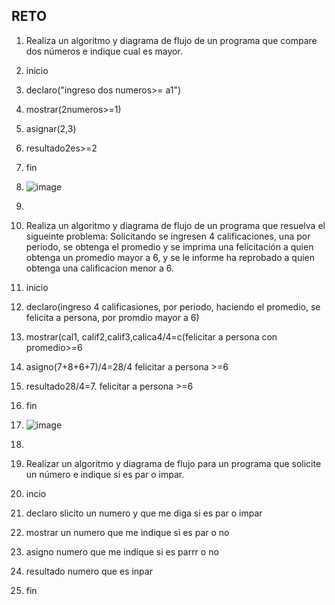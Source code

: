 ## RETO
1. Realiza un algoritmo y diagrama de flujo de un programa que compare dos números e indique cual es mayor.
2. inicio
3. declaro("ingreso dos numeros>= a1")
4. mostrar(2numeros>=1)
5. asignar(2,3)
6. resultado2es>=2
7. fin
8. ![image](https://user-images.githubusercontent.com/101481278/160728044-aff185f5-1f4b-48e7-b1fb-3c066f0384af.png)


8. 
9. Realiza un algoritmo y diagrama de flujo de un programa que resuelva el sigueinte problema: Solicitando se ingresen 4 calificaciones, una por periodo, se obtenga el promedio y se imprima una felicitación a quien obtenga un promedio mayor a 6, y se le informe ha reprobado a quien obtenga una calificacion menor a 6.
10. inicio
11. declaro(ingreso 4 calificasiones, por periodo, haciendo el promedio, se felicita a persona, por promdio mayor a 6)
12. mostrar(cal1, calif2,calif3,calica4/4=c(felicitar a persona con promedio>=6
13. asigno(7+8+6+7)/4=28/4 felicitar a persona >=6
14. resultado28/4=7. felicitar a persona >=6
15. fin
16. ![image](https://user-images.githubusercontent.com/101481278/160728076-5125ca05-721a-432c-88e1-4a67c38f7a84.png)


17. 
18. Realizar un algoritmo y diagrama de flujo para un programa que solicite un número e indique si es par o impar.
19. incio
20. declaro slicito un numero y que me diga si es par o impar
21. mostrar un numero que me indique si es par o no
22. asigno numero que me indique si es parrr o no
23. resultado numero que es inpar
24. fin
